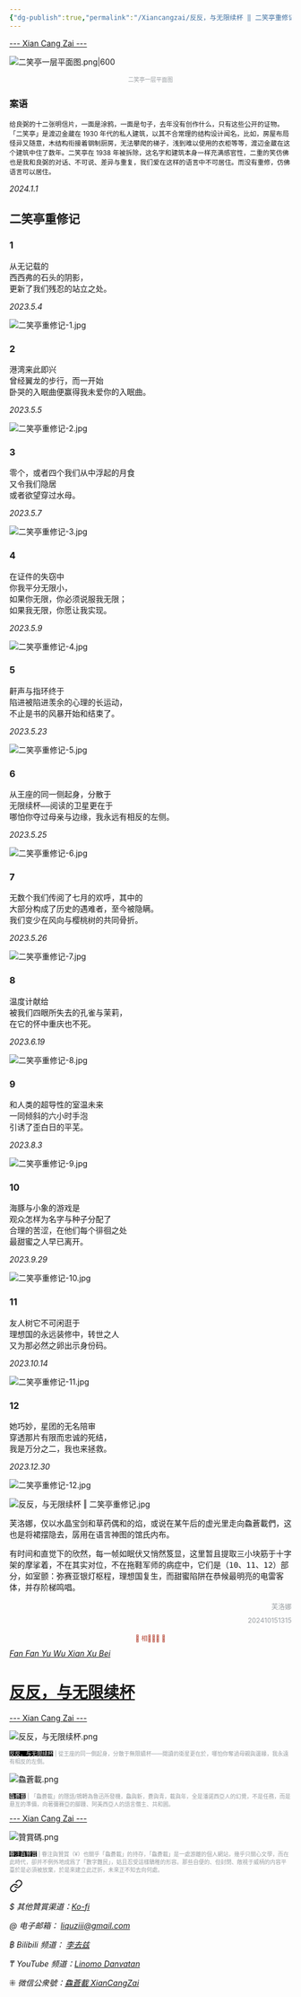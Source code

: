 ```yaml
---
{"dg-publish":true,"permalink":"/Xiancangzai/反反，与无限续杯 ‖ 二笑亭重修记/","tags":["李去兹","反反与无限续杯","良弼","绘画","芙洛娜"],"created":"2024-01-01T14:13:15.341+08:00"}
---
```



<div class="splitline"><a href="https://www.xiancangzai.com/">--- Xian Cang Zai ---</a></div>

![二笑亭一层平面图.png|600](/img/user/%E9%99%84%E4%BB%B6/%E9%99%84%E4%BB%B62024/%E4%BA%8C%E7%AC%91%E4%BA%AD%E4%B8%80%E5%B1%82%E5%B9%B3%E9%9D%A2%E5%9B%BE.png)

<center><font size="1" color=#999ea2>二笑亭一层平面图</font></center>

### 案语

<small>给良弼的十二张明信片，一面是涂鸦，一面是句子，去年没有创作什么，只有这些公开的证物。「二笑亭」是渡辺金蔵在 1930 年代的私人建筑，以其不合常理的结构设计闻名，比如，房屋布局怪异又随意，木结构衔接着钢制厨房，无法攀爬的梯子，浅到难以使用的衣柜等等，渡辺金蔵在这个建筑中住了数年。二笑亭在 1938 年被拆除，这名字和建筑本身一样充满感官性，二重的笑仿佛也是我和良弼的对话、不可说、差异与重复，我们爱在这样的语言中不可居住。而没有重修，仿佛语言可以居住。</small>

<cite>2024.1.1</cite>

## 二笑亭重修记

### 1

<pre>
从无记载的
西西弗的石头的阴影，
更新了我们残忍的站立之处。
</pre>

<cite>2023.5.4</cite>

<div class="spacer"></div>

![二笑亭重修记-1.jpg](/img/user/%E9%99%84%E4%BB%B6/%E9%99%84%E4%BB%B62023/%E4%BA%8C%E7%AC%91%E4%BA%AD%E9%87%8D%E4%BF%AE%E8%AE%B0-1.jpg)

### 2

<pre>
港湾来此即兴
曾经翼龙的步行，而一开始
卧哭的入眠曲便赢得我未爱你的入眠曲。
</pre>

<cite>2023.5.5</cite>

<div class="spacer"></div>

![二笑亭重修记-2.jpg](/img/user/%E9%99%84%E4%BB%B6/%E9%99%84%E4%BB%B62023/%E4%BA%8C%E7%AC%91%E4%BA%AD%E9%87%8D%E4%BF%AE%E8%AE%B0-2.jpg)

### 3

<pre>
零个，或者四个我们从中浮起的月食
又令我们隐居
或者欲望穿过水母。
</pre>

<cite>2023.5.7</cite>

<div class="spacer"></div>

![二笑亭重修记-3.jpg](/img/user/%E9%99%84%E4%BB%B6/%E9%99%84%E4%BB%B62023/%E4%BA%8C%E7%AC%91%E4%BA%AD%E9%87%8D%E4%BF%AE%E8%AE%B0-3.jpg)

### 4

<pre>
在证件的失窃中
你我平分无限小，
如果你无限，你必须说服我无限；
如果我无限，你愿让我实现。
</pre>

<cite>2023.5.9</cite>

<div class="spacer"></div>

![二笑亭重修记-4.jpg](/img/user/%E9%99%84%E4%BB%B6/%E9%99%84%E4%BB%B62023/%E4%BA%8C%E7%AC%91%E4%BA%AD%E9%87%8D%E4%BF%AE%E8%AE%B0-4.jpg)

### 5

<pre>
鼾声与指环终于
陷进被陷进羡余的心理的长运动，
不止是书的风暴开始和结束了。
</pre>

<cite>2023.5.23</cite>

<div class="spacer"></div>

![二笑亭重修记-5.jpg](/img/user/%E9%99%84%E4%BB%B6/%E9%99%84%E4%BB%B62023/%E4%BA%8C%E7%AC%91%E4%BA%AD%E9%87%8D%E4%BF%AE%E8%AE%B0-5.jpg)

### 6

<pre>
从王座的同一侧起身，分散于
无限续杯——阅读的卫星更在于
哪怕你夺过母亲与边缘，我永远有相反的左侧。
</pre>

<cite>2023.5.25</cite>

<div class="spacer"></div>

![二笑亭重修记-6.jpg](/img/user/%E9%99%84%E4%BB%B6/%E9%99%84%E4%BB%B62023/%E4%BA%8C%E7%AC%91%E4%BA%AD%E9%87%8D%E4%BF%AE%E8%AE%B0-6.jpg)

### 7

<pre>
无数个我们传阅了七月的欢呼，其中的
大部分构成了历史的遇难者，至今被隐瞒。
我们变少在风向与樱桃树的共同骨折。
</pre>

<cite>2023.5.26</cite>

<div class="spacer"></div>

![二笑亭重修记-7.jpg](/img/user/%E9%99%84%E4%BB%B6/%E9%99%84%E4%BB%B62023/%E4%BA%8C%E7%AC%91%E4%BA%AD%E9%87%8D%E4%BF%AE%E8%AE%B0-7.jpg)

### 8

<pre>
温度计献给
被我们四眼所失去的孔雀与茉莉，
在它的怀中重庆也不死。
</pre>

<cite>2023.6.19</cite>

<div class="spacer"></div>

![二笑亭重修记-8.jpg](/img/user/%E9%99%84%E4%BB%B6/%E9%99%84%E4%BB%B62023/%E4%BA%8C%E7%AC%91%E4%BA%AD%E9%87%8D%E4%BF%AE%E8%AE%B0-8.jpg)

### 9

<pre>
和人类的超导性的室温未来
一同倾斜的六小时手泡
引诱了歪白日的平芜。
</pre>

<cite>2023.8.3</cite>

<div class="spacer"></div>

![二笑亭重修记-9.jpg](/img/user/%E9%99%84%E4%BB%B6/%E9%99%84%E4%BB%B62023/%E4%BA%8C%E7%AC%91%E4%BA%AD%E9%87%8D%E4%BF%AE%E8%AE%B0-9.jpg)

### 10

<pre>
海豚与小象的游戏是
观众怎样为名字与种子分配了
合理的苦涩，在他们每个徘徊之处
最甜蜜之人早已离开。
</pre>

<cite>2023.9.29</cite>

<div class="spacer"></div>

![二笑亭重修记-10.jpg](/img/user/%E9%99%84%E4%BB%B6/%E9%99%84%E4%BB%B62023/%E4%BA%8C%E7%AC%91%E4%BA%AD%E9%87%8D%E4%BF%AE%E8%AE%B0-10.jpg)

### 11

<pre>
友人树它不可闲逛于
理想国的永远装修中，转世之人
又为那必然之卵出示身份码。
</pre>

<cite>2023.10.14</cite>

<div class="spacer"></div>

![二笑亭重修记-11.jpg](/img/user/%E9%99%84%E4%BB%B6/%E9%99%84%E4%BB%B62023/%E4%BA%8C%E7%AC%91%E4%BA%AD%E9%87%8D%E4%BF%AE%E8%AE%B0-11.jpg)

### 12

<pre>
她巧妙，星团的无名陪审
穿透那片有限而忠诚的死结，
我是万分之二，我也来拯救。
</pre>

<cite>2023.12.30</cite>

<div class="spacer"></div>

![二笑亭重修记-12.jpg](/img/user/%E9%99%84%E4%BB%B6/%E9%99%84%E4%BB%B62023/%E4%BA%8C%E7%AC%91%E4%BA%AD%E9%87%8D%E4%BF%AE%E8%AE%B0-12.jpg)

<div class="spacer"></div>

![反反，与无限续杯 ‖ 二笑亭重修记.jpg](/img/user/%E9%99%84%E4%BB%B6/%E9%99%84%E4%BB%B62024/%E5%8F%8D%E5%8F%8D%EF%BC%8C%E4%B8%8E%E6%97%A0%E9%99%90%E7%BB%AD%E6%9D%AF%20%E2%80%96%20%E4%BA%8C%E7%AC%91%E4%BA%AD%E9%87%8D%E4%BF%AE%E8%AE%B0.jpg)

<samp>芙洛娜，仅以水晶宝剑和草药偶和的焰，或说在某午后的虚光里走向鱻蒼載們，这也是将裙摆隐去，孱用在语言神图的馆氏内布。</samp>

<samp>有时间和直觉下的欣然，每一帧如眠伏又悄然笈显，这里暂且提取三小块筋于十字架的摩挲着，不在其实对位，不在拖鞋军师的病症中，它们是（10、11、12）部分，如室颤：弥赛亚银灯枢程，理想国复生，而甜蜜陷阱在恭候最明亮的电雷客体，并存阶梯鸣唱。</samp>

<div style=line-height:24px;font-size:12px;color:#999ea2;text-align:right>芙洛娜</div>

<div style=line-height:24px;font-size:12px;color:#999ea2;text-align:right>202410151315</div>

<div class="spacer"></div>

<p style="text-align:center;color:#B54434;font-size:0.8em;">▮ 相𨳹󾗖􁴆 ▮</p>

<div class="header-container">
    <div class="triangle"></div>
    <div class="collect-media" style="background-image: url('https://www.xiancangzai.com/img/user/%E9%99%84%E4%BB%B6/%E9%99%84%E4%BB%B62024/%E5%8F%8D%E5%8F%8D%EF%BC%8C%E4%B8%8E%E6%97%A0%E9%99%90%E7%BB%AD%E6%9D%AF.png');">
        <a href="https://www.xiancangzai.com/Xiancangzai/%E5%8F%8D%E5%8F%8D%EF%BC%8C%E4%B8%8E%E6%97%A0%E9%99%90%E7%BB%AD%E6%9D%AF/" class="ncard-link"></a>
        <div class="collect-text">
            <a href="https://www.xiancangzai.com/Xiancangzai/%E5%8F%8D%E5%8F%8D%EF%BC%8C%E4%B8%8E%E6%97%A0%E9%99%90%E7%BB%AD%E6%9D%AF/">
                <cite>Fan Fan Yu Wu Xian Xu Bei</cite>
                <h1>反反，与无限续杯</h1>
            </a>
        </div>
    </div>
</div>

<div class="splitline"><a href="https://www.xiancangzai.com/">--- Xian Cang Zai ---</a></div>

![反反，与无限续杯.png](/img/user/%E9%99%84%E4%BB%B6/%E9%99%84%E4%BB%B62024/%E5%8F%8D%E5%8F%8D%EF%BC%8C%E4%B8%8E%E6%97%A0%E9%99%90%E7%BB%AD%E6%9D%AF.png)

<p style="font-size:0.7em; color:#999ea2"><ins style="font-size:1em;background: black;color:white">反反，与无限续杯</ins> | 從王座的同一側起身，分散于無限續杯——閱讀的衛星更在於，哪怕你奪過母親與邊緣，我永遠有相反的左側。</p>

![鱻蒼載.png](/img/user/%E9%99%84%E4%BB%B6/%E9%99%84%E4%BB%B62024/%E9%B1%BB%E8%92%BC%E8%BC%89.png)

<p style="font-size:0.7em; color:#999ea2"><ins style="font-size:1em;background: black;color:white">鱻蒼載</ins> | 「鱻蒼載」的隱語/鴘轉為魯迅所發機，鱻與新，蒼與青，載與年，全是潘諾西亞人的幻覺，不是任務，而是悬亙的準備，向著彌賽亞的腳踵、阿美西亞人的語言僭主、共和囻。</p>

<div class="splitline"><a href="https://www.xiancangzai.com/">--- Xian Cang Zai ---</a></div>

![贊賞碼.png](/img/user/%E9%99%84%E4%BB%B6/%E9%99%84%E4%BB%B62024/%E8%B4%8A%E8%B3%9E%E7%A2%BC.png)

<p style="font-size:0.7em; color:#999ea2"><ins style="font-size:1em;background: black;color:white">眷注與贊賞</ins> | 眷注與贊賞（¥）也關乎「鱻蒼載」的持存，「鱻蒼載」是一處游離的個人網站，幾乎只關心文學，而在此時代，卻并不例外地成爲了「數字難民」，姑且忍受這樣驕稚的形容。那些自便的、但封閉、敞視于威柄的内容平臺於是必須被放棄，於是來建立此迂折，未來正不知去向何處。</p>


<div class="transclusion internal-embed is-loaded"><a class="markdown-embed-link" href="/Xiancangzai/LinkTree/" aria-label="Open link"><svg xmlns="http://www.w3.org/2000/svg" width="24" height="24" viewBox="0 0 24 24" fill="none" stroke="currentColor" stroke-width="2" stroke-linecap="round" stroke-linejoin="round" class="svg-icon lucide-link"><path d="M10 13a5 5 0 0 0 7.54.54l3-3a5 5 0 0 0-7.07-7.07l-1.72 1.71"></path><path d="M14 11a5 5 0 0 0-7.54-.54l-3 3a5 5 0 0 0 7.07 7.07l1.71-1.71"></path></svg></a><div class="markdown-embed">





<cite>$ 其他贊賞渠道：[Ko-fi](https://ko-fi.com/xiancangzai)</cite>

<cite>@ 电子邮箱： liquziii@gmail.com </cite>

<cite>฿ Bilibili 频道： [李去兹](https://space.bilibili.com/1676863200)</cite>

<cite>₸ YouTube 频道：[Linomo Danvatan](http://www.youtube.com/@LinomoDanvatan) </cite>

<cite>⁜ 微信公衆號：[鱻蒼載 XianCangZai](https://mp.weixin.qq.com/s/yneTMt9zIapGXF9yfuvOkg)</cite>


</div></div>

